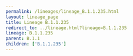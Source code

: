 ```yaml
---
permalink: /lineages/lineage_B.1.1.235.html
layout: lineage_page
title: Lineage B.1.1.235
redirect_to: ../lineage.html?lineage=B.1.1.235
lineage: B.1.1.235
parent: B.1.1
children: ['B.1.1.235']
---
```

